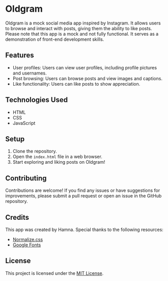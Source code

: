 # Oldgram

Oldgram is a mock social media app inspired by Instagram. It allows users to browse and interact with posts, giving them the ability to like posts. Please note that this app is a mock and not fully functional. It serves as a demonstration of front-end development skills.

## Features

- User profiles: Users can view user profiles, including profile pictures and usernames.
- Post browsing: Users can browse posts and view images and captions.
- Like functionality: Users can like posts to show appreciation.

## Technologies Used

- HTML
- CSS
- JavaScript

## Setup

1. Clone the repository.
2. Open the `index.html` file in a web browser.
3. Start exploring and liking posts on Oldgram!

## Contributing

Contributions are welcome! If you find any issues or have suggestions for improvements, please submit a pull request or open an issue in the GitHub repository.

## Credits

This app was created by Hamna. Special thanks to the following resources:

- [Normalize.css](https://cdnjs.cloudflare.com/ajax/libs/normalize/8.0.1/normalize.css)
- [Google Fonts](https://fonts.googleapis.com/css2?family=Source+Sans+Pro:wght@400;700&display=swap)

## License

This project is licensed under the [MIT License](LICENSE).
